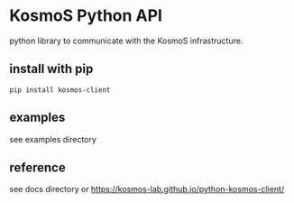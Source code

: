 # KosmoS Python API

python library to communicate with the KosmoS infrastructure.


## install with pip
`pip install kosmos-client`

## examples
see examples directory
## reference
see docs directory or https://kosmos-lab.github.io/python-kosmos-client/ 
